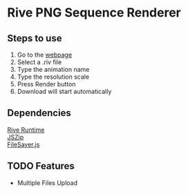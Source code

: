 # Rive PNG Sequence Renderer
## Steps to use
1. Go to the [webpage](https://covector.github.io/rive-png-renderer/)
2. Select a .riv file
3. Type the animation name
4. Type the resolution scale
5. Press Render button
6. Download will start automatically

## Dependencies
[Rive Runtime](https://github.com/rive-app/rive-wasm)<br />
[JSZip](https://github.com/Stuk/jszip)<br />
[FileSaver.js](https://github.com/eligrey/FileSaver.js)

## TODO Features
- Multiple Files Upload